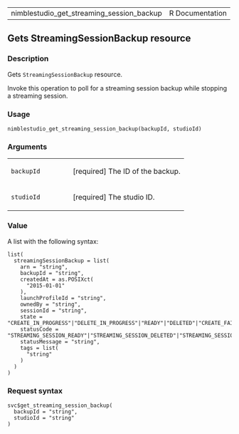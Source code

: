 <table style="width: 100%;">
<tbody>
<tr class="odd">
<td>nimblestudio_get_streaming_session_backup</td>
<td style="text-align: right;">R Documentation</td>
</tr>
</tbody>
</table>

## Gets StreamingSessionBackup resource

### Description

Gets `StreamingSessionBackup` resource.

Invoke this operation to poll for a streaming session backup while
stopping a streaming session.

### Usage

    nimblestudio_get_streaming_session_backup(backupId, studioId)

### Arguments

<table>
<colgroup>
<col style="width: 35%" />
<col style="width: 65%" />
</colgroup>
<tbody>
<tr class="odd">
<td><code
id="nimblestudio_get_streaming_session_backup_:_backupId">backupId</code></td>
<td><p>[required] The ID of the backup.</p></td>
</tr>
<tr class="even">
<td><code
id="nimblestudio_get_streaming_session_backup_:_studioId">studioId</code></td>
<td><p>[required] The studio ID.</p></td>
</tr>
</tbody>
</table>

### Value

A list with the following syntax:

    list(
      streamingSessionBackup = list(
        arn = "string",
        backupId = "string",
        createdAt = as.POSIXct(
          "2015-01-01"
        ),
        launchProfileId = "string",
        ownedBy = "string",
        sessionId = "string",
        state = "CREATE_IN_PROGRESS"|"DELETE_IN_PROGRESS"|"READY"|"DELETED"|"CREATE_FAILED"|"DELETE_FAILED"|"STOP_IN_PROGRESS"|"START_IN_PROGRESS"|"STOPPED"|"STOP_FAILED"|"START_FAILED",
        statusCode = "STREAMING_SESSION_READY"|"STREAMING_SESSION_DELETED"|"STREAMING_SESSION_CREATE_IN_PROGRESS"|"STREAMING_SESSION_DELETE_IN_PROGRESS"|"INTERNAL_ERROR"|"INSUFFICIENT_CAPACITY"|"ACTIVE_DIRECTORY_DOMAIN_JOIN_ERROR"|"NETWORK_CONNECTION_ERROR"|"INITIALIZATION_SCRIPT_ERROR"|"DECRYPT_STREAMING_IMAGE_ERROR"|"NETWORK_INTERFACE_ERROR"|"STREAMING_SESSION_STOPPED"|"STREAMING_SESSION_STARTED"|"STREAMING_SESSION_STOP_IN_PROGRESS"|"STREAMING_SESSION_START_IN_PROGRESS"|"AMI_VALIDATION_ERROR",
        statusMessage = "string",
        tags = list(
          "string"
        )
      )
    )

### Request syntax

    svc$get_streaming_session_backup(
      backupId = "string",
      studioId = "string"
    )
